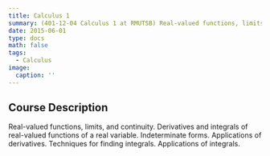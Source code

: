 ```yaml
---
title: Calculus 1 
summary: (401-12-04 Calculus 1 at RMUTSB) Real-valued functions, limits, and continuity. Derivatives and integrals of real-valued functions of a real variable. Indeterminate forms. Applications of derivatives. Techniques for finding integrals. Applications of integrals.
date: 2015-06-01
type: docs
math: false
tags:
  - Calculus
image:
  caption: ''
---
```


## Course Description

Real-valued functions, limits, and continuity. Derivatives and integrals of real-valued functions of a real variable. Indeterminate forms. Applications of derivatives. Techniques for finding integrals. Applications of integrals.
